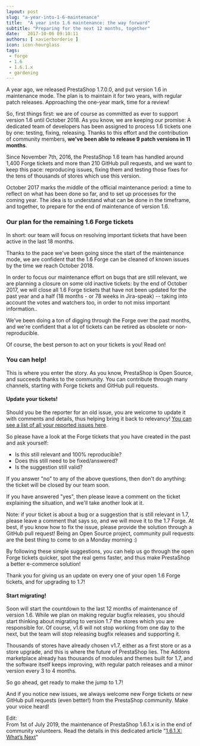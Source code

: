 ```yaml
---
layout: post
slug: "a-year-into-1-6-maintenance"
title:  "A year into 1.6 maintenance: the way forward"
subtitle: "Preparing for the next 12 months, together"
date:   2017-10-06 09:10:11
authors: [ xavierborderie ]
icon: icon-hourglass
tags:
 - forge
 - 1.6
 - 1.6.1.x
 - gardening
---
```


A year ago, we released PrestaShop 1.7.0.0, and put version 1.6 in maintenance mode. The plan is to maintain it for two years, with regular patch releases. Approaching the one-year mark, time for a review!

So, first things first: we are of course as committed as ever to support version 1.6 until October 2018. As you know, we are keeping our promise: A dedicated team of developers has been assigned to process 1.6 tickets one by one: testing, fixing, releasing. Thanks to this effort and the contribution of community members, **we've been able to release 9 patch versions in 11 months**.

Since November 7th, 2016, the PrestaShop 1.6 team has handled around 1,400 Forge tickets and more than 210 GitHub pull requests, and we want to keep this pace: reproducing issues, fixing them and testing those fixes for the tens of thousands of stores which use this version.

October 2017 marks the middle of the official maintenance period: a time to reflect on what has been done so far, and to set up processes for the coming year. The idea is to understand what can be done in the timeframe, and together, to prepare for the end of maintenance of version 1.6.


### Our plan for the remaining 1.6 Forge tickets

In short: our team will focus on resolving important tickets that have been active in the last 18 months.

Thanks to the pace we've been going since the start of the maintenance mode, we are confident that the 1.6 Forge can be cleaned of known issues by the time we reach October 2018.

In order to focus our maintenance effort on bugs that are still relevant, we are planning a closure on some old inactive tickets: by the end of October 2017, we will close all 1.6 Forge tickets that have not been updated for the past year and a half (18 months - or 78 weeks in Jira-speak) -- taking into account the votes and watchers too, in order to not miss important information..

We’ve been doing a ton of digging through the Forge over the past months, and we're confident that a lot of tickets can be retired as obsolete or non-reproducible. 

Of course, the best person to act on your tickets is you! Read on!


### You can help!

This is where you enter the story. As you know, PrestaShop is Open Source, and succeeds thanks to the community. You can contribute through many channels, starting with Forge tickets and GitHub pull requests.


#### Update your tickets!

Should you be the reporter for an old issue, you are welcome to update it with comments and details, thus helping bring it back to relevancy! [You can see a list of all your reported issues here](http://forge.prestashop.com/issues/?filter=-2).

So please have a look at the Forge tickets that you have created in the past and ask yourself:

* Is this still relevant and 100% reproducible?
* Does this still need to be fixed/answered?
* Is the suggestion still valid?

If you answer "no" to any of the above questions, then don't do anything: the ticket will be closed by our team soon.

If you have answered "yes", then please leave a comment on the ticket explaining the situation, and we'll take another look at it.

Note: if your ticket is about a bug or a suggestion that is still relevant in 1.7, please leave a comment that says so, and we will move it to the 1.7 Forge.
At best, if you know how to fix the issue, please provide the solution through a GitHub pull request! Being an Open Source project, community pull requests are the best thing to come to on a Monday morning :)

By following these simple suggestions, you can help us go through the open Forge tickets quicker, spot the real gems faster, and thus make PrestaShop a better e-commerce solution!

Thank you for giving us an update on every one of your open 1.6 Forge tickets, and for upgrading to 1.7!


#### Start migrating!

Soon will start the countdown to the last 12 months of maintenance of version 1.6. While we plan on making regular bugfix releases, you should start thinking about migrating to version 1.7 the stores which you are responsible for.
Of course, v1.6 will not stop working from one day to the next, but the team will stop releasing bugfix releases and supporting it.

Thousands of stores have already chosen v1.7, either as a first store or as a store upgrade, and this is where the future of PrestaShop lies. The Addons marketplace already has thousands of modules and themes built for 1.7, and the software itself keeps improving, with regular patch releases and a minor version every 3 to 4 months.

So go ahead, get ready to make the jump to 1.7!

And if you notice new issues, we always welcome new Forge tickets or new GitHub pull requests (even better!) from the PrestaShop community. Make your voice heard!

Edit:  
From 1st of July 2019, the maintenance of PrestaShop 1.6.1.x is in the end of community volunteers.
Read the details in this dedicated article "[1.6.1.X: What’s Next](http://build.prestashop.com/news/1.6.1.x-what-s-next/)"

